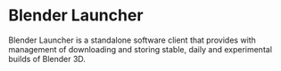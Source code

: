 # Blender Launcher

Blender Launcher is a standalone software client that provides with management of downloading and storing stable, daily and experimental builds of Blender 3D.
